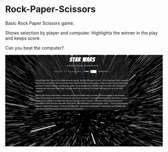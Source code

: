 # Rock-Paper-Scissors

Basic Rock Paper Scissors game. 

Shows selection by player and computer. Highlights the winner in the play and keeps score.

Can you beat the computer?

![Rock-Paper-Scissors](https://github.com/whitehatws/StarWars-LoremIpsum-Generator/blob/main/starwarsloremipsumexample.png)
